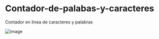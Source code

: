 # Contador-de-palabas-y-caracteres
Contador en linea de caracteres y palabras


![image](https://user-images.githubusercontent.com/94873345/194774474-a47e5069-c493-474d-b111-e16e6e324217.png)
